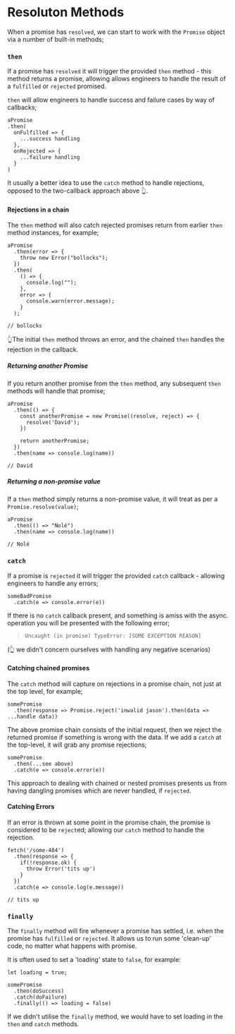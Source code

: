 # Resoluton Methods

When a promise has `resolved`, we can start to work with the `Promise` object via a number of built-in methods;

### `then`

If a promise has `resolved` it will trigger the provided `then` method - this method returns a promise, allowing allows engineers to handle the result of a `fulfilled` or `rejected` promised.

`then` will allow engineers to handle success and failure cases by way of callbacks;

```
aPromise
.then(
  onFulfilled => {
    ...success handling
  },
  onRejected => {
    ...failure handling
  }
)
```

It usually a better idea to use the `catch` method to handle rejections, opposed to the two-callback approach above 👆.

#### Rejections in a chain

The `then` method will also catch rejected promises return from earlier `then` method instances, for example;

```
aPromise
  .then(error => {
    throw new Error("bollocks");
  })
  .then(
    () => {
      console.log("");
    },
    error => {
      console.warn(error.message);
    }
  );

// bollocks
```

👆The initial `then` method throws an error, and the chained `then` handles the rejection in the callback.

##### Returning another Promise

If you return another promise from the `then` method, any subsequent `then` methods will handle that promise;

```
aPromise
  .then(() => {
    const anotherPromise = new Promise((resolve, reject) => {
      resolve('David');
    })

    return anotherPromise;
  })
  .then(name => console.log(name))

// David
```

##### Returning a non-promise value

If a `then` method simply returns a non-promise value, it will treat as per a `Promise.resolve(value)`;

```
aPromise
  .then(() => "Nolé")
  .then(name => console.log(name))

// Nolé
```

### `catch`

If a promise is `rejected` it will trigger the provided `catch` callback - allowing engineers to handle any errors;

```
someBadPromise
  .catch(e => console.error(e))
```

If there is no `catch` callback present, and something is amiss with the async. operation you will be presented with the following error;

> `Uncaught (in promise) TypeError: [SOME EXCEPTION REASON]`

(👆 we didn't concern ourselves with handling any negative scenarios)

#### Catching chained promises

The `catch` method will capture on rejections in a promise chain, not just at the top level, for example;

```
somePromise
  .then(response => Promise.reject('inwalid jason').then(data => ...handle data))
```

The above promise chain consists of the initial request, then we reject the returned promise if something is wrong with the data. If we add a `catch` at the top-level, it will grab any promise rejections;

```
somePromise
  .then(...see above)
  .catch(e => console.error(e))
```

This approach to dealing with chained or nested promises presents us from having dangling promises which are never handled, if `rejected`.

#### Catching Errors

If an error is thrown at some point in the promise chain, the promise is considered to be `reject`ed; allowing our `catch` method to handle the rejection.

```
fetch('/some-404')
  .then(response => {
    if(!response.ok) {
      throw Error('tits up')
    }
  })
  .catch(e => console.log(e.message))

// tits up
```

### `finally`

The `finally` method will fire whenever a promise has settled, i.e. when the promise has `fulfilled` or `rejected`. It allows us to run some 'clean-up' code, no matter what happens with promise.

It is often used to set a 'loading' state to `false`, for example:

```
let loading = true;

somePromise
  .then(doSuccess)
  .catch(doFailure)
  .finally(() => loading = false)

```

If we didn't utilise the `finally` method, we would have to set loading in the `then` and `catch` methods.
